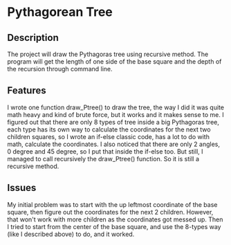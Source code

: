 # Pythagorean Tree

## Description
The project will draw the Pythagoras tree using recursive method. The program will get the length of one side of the base square and the depth of the recursion through command line.

## Features
I wrote one function draw_Ptree() to draw the tree, the way I did it was quite math heavy and kind of brute force, but it works and it makes sense to me. I figured out that there are only 8 types of tree inside a big Pythagoras tree, each type has its own way to calculate the coordinates for the next two children squares, so I wrote an if-else classic code, has a lot to do with math, calculate the coordinates. I also noticed that there are only 2 angles, 0 degree and 45 degree, so I put that inside the if-else too. But still, I managed to call recursively the draw_Ptree() function. So it is still a recursive method.

## Issues
My initial problem was to start with the up leftmost coordinate of the base square, then figure out the coordinates for the next 2 children. However, that won't work with more children as the coordinates got messed up. Then I tried to start from the center of the base square, and use the 8-types way (like I described above) to do, and it worked.
